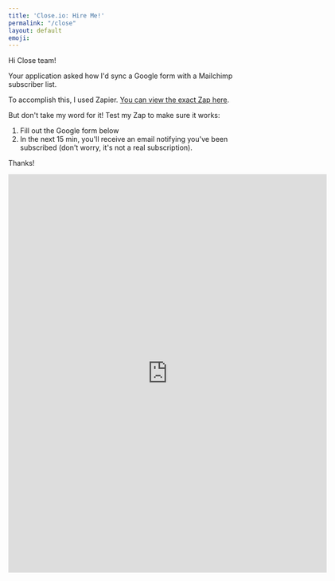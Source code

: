 ```yaml
---
title: 'Close.io: Hire Me!'
permalink: "/close"
layout: default
emoji: 
---
```


Hi Close team!

Your application asked how I'd sync a Google form with a Mailchimp subscriber list.

To accomplish this, I used Zapier. [You can view the exact Zap here](https://zapier.com/shared/289ce585622bca7dc219885fb5b6f8b611b8557d).

But don't take my word for it! Test my Zap to make sure it works:

1. Fill out the Google form below
2. In the next 15 min, you'll receive an email notifying you've been subscribed (don't worry, it's not a real subscription).

Thanks!

<iframe src="https://docs.google.com/forms/d/e/1FAIpQLSejRe1BVZK-23bEd5vLmHmrd3cWtU5_oLEQxsRkVT6PBugIZQ/viewform?embedded=true" width="640" height="800" frameborder="0" marginheight="0" marginwidth="0">Loading…</iframe>
